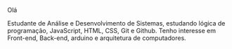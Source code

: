 Olá

Estudante de Análise e Desenvolvimento de Sistemas, estudando lógica de programação,
JavaScript, HTML, CSS, Git e Github. Tenho interesse em Front-end, Back-end, 
arduino e arquitetura de computadores.

<!---
henriqpb/henriqpb is a ✨ special ✨ repository because its `README.md` (this file) appears on your GitHub profile.
You can click the Preview link to take a look at your changes.
--->
